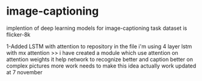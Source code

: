 # image-captioning

implention of deep learning models  for image-captioning task 
dataset is flicker-8k

1-Added LSTM with attention to repository
in the file i'm using 4 layer lstm with mx attention >> i have created a module which use attention on attention weights it help network to recognize better and caption better on complex pictures
more work needs to make this idea actually work
updated at 7 november
